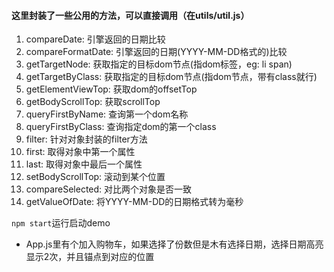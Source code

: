 #### 这里封装了一些公用的方法，可以直接调用（在utils/util.js）
1. compareDate: 引擎返回的日期比较
2. compareFormatDate: 引擎返回的日期(YYYY-MM-DD格式的)比较
3. getTargetNode: 获取指定的目标dom节点(指dom标签，eg: li span)
4. getTargetByClass: 获取指定的目标dom节点(指dom节点，带有class就行)
5. getElementViewTop: 获取dom的offsetTop
6. getBodyScrollTop: 获取scrollTop
7. queryFirstByName: 查询第一个dom名称
8. queryFirstByClass: 查询指定dom的第一个class
9. filter: 针对对象封装的filter方法
10. first: 取得对象中第一个属性
11. last: 取得对象中最后一个属性
12. setBodyScrollTop: 滚动到某个位置
13. compareSelected: 对比两个对象是否一致
14. getValueOfDate: 将YYYY-MM-DD的日期格式转为毫秒



`npm start`运行启动demo
- App.js里有个加入购物车，如果选择了份数但是木有选择日期，选择日期高亮显示2次，并且锚点到对应的位置